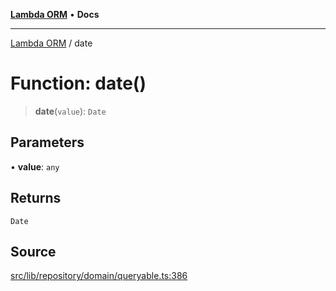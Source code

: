 [**Lambda ORM**](../README.md) • **Docs**

***

[Lambda ORM](../README.md) / date

# Function: date()

> **date**(`value`): `Date`

## Parameters

• **value**: `any`

## Returns

`Date`

## Source

[src/lib/repository/domain/queryable.ts:386](https://github.com/lambda-orm/lambdaorm-base/blob/a635589f3d58a8022cbddf078d76ce5a7a0b2137/src/lib/repository/domain/queryable.ts#L386)
